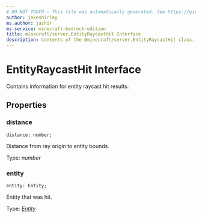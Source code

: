 ```yaml
---
# DO NOT TOUCH — This file was automatically generated. See https://github.com/mojang/minecraftapidocsgenerator to modify descriptions, examples, etc.
author: jakeshirley
ms.author: jashir
ms.service: minecraft-bedrock-edition
title: minecraft/server.EntityRaycastHit Interface
description: Contents of the @minecraft/server.EntityRaycastHit class.
---
```

# EntityRaycastHit Interface

Contains information for entity raycast hit results.

## Properties

### **distance**
`distance: number;`

Distance from ray origin to entity bounds.

Type: *number*

### **entity**
`entity: Entity;`

Entity that was hit.

Type: [*Entity*](Entity.md)
